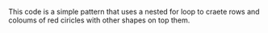 This code is a simple pattern that uses a nested for loop to craete rows and coloums of red ciricles with other shapes on top them.